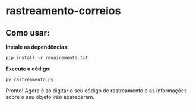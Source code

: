 # rastreamento-correios

## Como usar:

**Instale as dependências:**
```
pip install -r requirements.txt
```

**Execute o código:**
```
py rastreamento.py
```

Pronto! Agora é só digitar o seu código de rastreamento e as informações sobre o seu objeto irão aparecerem.
